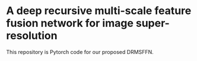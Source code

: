 # A deep recursive multi-scale feature fusion network for image super-resolution
This repository is Pytorch code for our proposed DRMSFFN.














